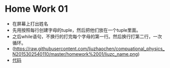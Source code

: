 # Home Work 01
- 在屏幕上打出姓名
- 先用按照每行创建字母的tuple，然后把他们放在一个tuple里面。
- 之后while语句，不换行的打完每个字母的第一行。然后换行打第二行，一次循环。
- (https://raw.githubusercontent.com/liuzhaochen/compuational_physics_N2015302540110/master/homework%2001/liuzc_name.png)
- [代码](https://github.com/liuzhaochen/compuational_physics_N2015302540110/blob/master/homework%2001/%E6%89%93%E5%8D%B0%E5%90%8D%E5%AD%97.py)
